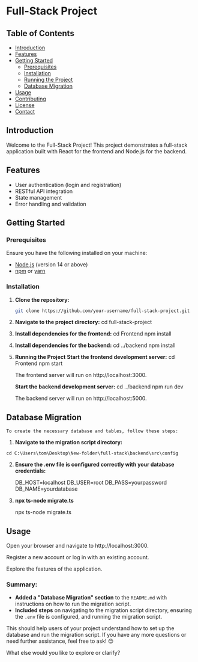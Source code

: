 # Full-Stack Project

## Table of Contents

- [Introduction](#introduction)
- [Features](#features)
- [Getting Started](#getting-started)
  - [Prerequisites](#prerequisites)
  - [Installation](#installation)
  - [Running the Project](#running-the-project)
  - [Database Migration](#database-migration)
- [Usage](#usage)
- [Contributing](#contributing)
- [License](#license)
- [Contact](#contact)

## Introduction

Welcome to the Full-Stack Project! This project demonstrates a full-stack application built with React for the frontend and Node.js for the backend.

## Features

- User authentication (login and registration)
- RESTful API integration
- State management
- Error handling and validation

## Getting Started

### Prerequisites

Ensure you have the following installed on your machine:

- [Node.js](https://nodejs.org/) (version 14 or above)
- [npm](https://www.npmjs.com/) or [yarn](https://yarnpkg.com/)

### Installation

1. **Clone the repository:**

   ```bash
   git clone https://github.com/your-username/full-stack-project.git


2. **Navigate to the project directory:**
    cd full-stack-project


3. **Install dependencies for the frontend:**
    cd Frontend
    npm install


4. **Install dependencies for the backend:**
    cd ../backend
    npm install

5. **Running the Project**
    **Start the frontend development server:**
    cd Frontend
    npm start

    The frontend server will run on http://localhost:3000.



    **Start the backend development server:**
    cd ../backend
    npm run dev

    The backend server will run on http://localhost:5000.


## Database Migration

    To create the necessary database and tables, follow these steps:

  1. **Navigate to the migration script directory:**

    cd C:\Users\tom\Desktop\New-folder\full-stack\backend\src\config

2. **Ensure the .env file is configured correctly with your database credentials:**

    DB_HOST=localhost
    DB_USER=root
    DB_PASS=yourpassword
    DB_NAME=yourdatabase

3. **npx ts-node migrate.ts**

    npx ts-node migrate.ts



## Usage

Open your browser and navigate to http://localhost:3000.

Register a new account or log in with an existing account.

Explore the features of the application.


### Summary:
- **Added a "Database Migration" section** to the `README.md` with instructions on how to run the migration script.
- **Included steps** on navigating to the migration script directory, ensuring the `.env` file is configured, and running the migration script.

This should help users of your project understand how to set up the database and run the migration script. If you have any more questions or need further assistance, feel free to ask! 😊

What else would you like to explore or clarify?